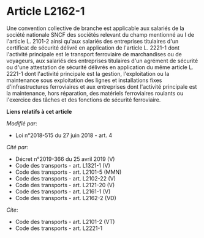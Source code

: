 # Article L2162-1

Une convention collective de branche est applicable aux salariés de la société nationale SNCF des sociétés relevant du champ
mentionné au I de l'article L. 2101-2 ainsi qu'aux salariés des entreprises titulaires d'un certificat de sécurité délivré en
application de l'article L. 2221-1 dont l'activité principale est le transport ferroviaire de marchandises ou de voyageurs,
aux salariés des entreprises titulaires d'un agrément de sécurité ou d'une attestation de sécurité délivrés en application du
même article L. 2221-1 dont l'activité principale est la gestion, l'exploitation ou la maintenance sous exploitation des
lignes et installations fixes d'infrastructures ferroviaires et aux entreprises dont l'activité principale est la
maintenance, hors réparation, des matériels ferroviaires roulants ou l'exercice des tâches et des fonctions de sécurité
ferroviaire.

**Liens relatifs à cet article**

_Modifié par_:

  - Loi n°2018-515 du 27 juin 2018 - art. 4

_Cité par_:

  - Décret n°2019-366 du 25 avril 2019 (V)
  - Code des transports - art. L1321-1 (V)
  - Code des transports - art. L2101-5 (MMN)
  - Code des transports - art. L2102-22 (V)
  - Code des transports - art. L2121-20 (V)
  - Code des transports - art. L2161-1 (V)
  - Code des transports - art. L2162-2 (VD)

_Cite_:

  - Code des transports - art. L2101-2 (VT)
  - Code des transports - art. L2221-1
